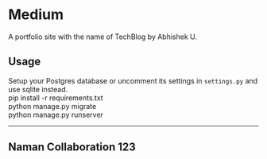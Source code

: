 ﻿# Medium
A portfolio site with the name of TechBlog by Abhishek U.

## Usage
Setup your Postgres database or uncomment its settings in `settings.py` and use sqlite instead.\
pip install -r requirements.txt\
python manage.py migrate\
python manage.py runserver

---

## Naman Collaboration 123